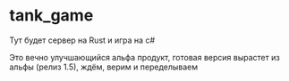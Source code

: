 # tank_game

Тут будет сервер на Rust и игра на c#

Это вечно улучшающийся альфа продукт, готовая версия вырастет из альфы (релиз 1.5), ждём, верим и переделываем
